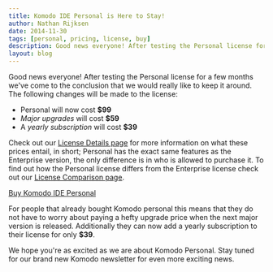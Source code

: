 ```yaml
---
title: Komodo IDE Personal is Here to Stay!
author: Nathan Rijksen
date: 2014-11-30
tags: [personal, pricing, license, buy]
description: Good news everyone! After testing the Personal license for a few months we&#39;ve come to the conclusion that we would really like to keep it around. The following changes will be made to the license:
layout: blog
---
```


Good news everyone! After testing the Personal license for a few months
we&#39;ve come to the conclusion that we would really like to keep it around.
The following changes will be made to the license:

 * Personal will now cost **$99**
 * *Major upgrades* will cost **$59**
 * A *yearly subscription* will cost **$39**

Check out our [License Details page] for more information on what these prices
entail, in short; Personal has the exact same features as the Enterprise version,
the only difference is in who is allowed to purchase it. To find out how the
Personal license differs from the Enterprise license check out our
[License Comparison page].

<div class="centered">
    <a href="http://komodoide.com/pricing" class="button big primary">
        <i class="icon icon-basket"></i>
        Buy Komodo IDE Personal
    </a>
</div>

For people that already bought Komodo personal this means that they do not have
to worry about paying a hefty upgrade price when the next major version is
released. Additionally they can now add a yearly subscription to their license
for only **$39**.

We hope you're as excited as we are about Komodo Personal. Stay tuned for our
brand new Komodo newsletter for even more exciting news.

   [License Details page]: /pricing/personal-details
   [License Comparison page]: /license-comparison/
